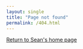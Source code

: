 ```yaml
---
layout: single
title: "Page not found"
permalink: /404.html
---
```


[Return to Sean's home page](/)
